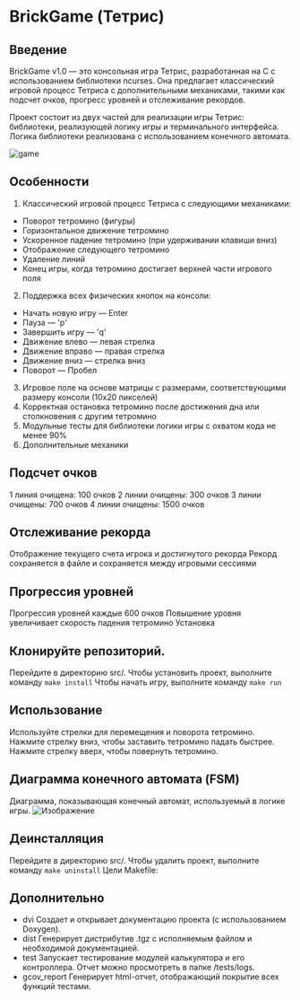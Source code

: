 # BrickGame (Тетрис)

## Введение
BrickGame v1.0 — это консольная игра Тетрис, разработанная на C с использованием библиотеки ncurses. Она предлагает классический игровой процесс Тетриса с дополнительными механиками, такими как подсчет очков, прогресс уровней и отслеживание рекордов.

Проект состоит из двух частей для реализации игры Тетрис: библиотеки, реализующей логику игры и терминального интерфейса. Логика библиотеки реализована с использованием конечного автомата.

![game](./dvi/game.png)

## Особенности
1. Классический игровой процесс Тетриса с следующими механиками:
- Поворот тетромино (фигуры)
- Горизонтальное движение тетромино
- Ускоренное падение тетромино (при удерживании клавиши вниз)
- Отображение следующего тетромино
- Удаление линий
- Конец игры, когда тетромино достигает верхней части игрового поля
2. Поддержка всех физических кнопок на консоли:
- Начать новую игру — Enter
- Пауза — 'p'
- Завершить игру — 'q'
- Движение влево — левая стрелка
- Движение вправо — правая стрелка
- Движение вниз — стрелка вниз
- Поворот — Пробел
3. Игровое поле на основе матрицы с размерами, соответствующими размеру консоли (10x20 пикселей)
4. Корректная остановка тетромино после достижения дна или столкновения с другим тетромино
5. Модульные тесты для библиотеки логики игры с охватом кода не менее 90%
6. Дополнительные механики

## Подсчет очков
1 линия очищена: 100 очков
2 линии очищены: 300 очков
3 линии очищены: 700 очков
4 линии очищены: 1500 очков

## Отслеживание рекорда
Отображение текущего счета игрока и достигнутого рекорда
Рекорд сохраняется в файле и сохраняется между игровыми сессиями

## Прогрессия уровней
Прогрессия уровней каждые 600 очков
Повышение уровня увеличивает скорость падения тетромино
Установка

## Клонируйте репозиторий.
Перейдите в директорию src/.
Чтобы установить проект, выполните команду ``` make install ```
Чтобы начать игру, выполните команду ``` make run ```

## Использование
Используйте стрелки для перемещения и поворота тетромино.
Нажмите стрелку вниз, чтобы заставить тетромино падать быстрее.
Нажмите стрелку вверх, чтобы повернуть тетромино.
## Диаграмма конечного автомата (FSM)

Диаграмма, показывающая конечный автомат, используемый в логике игры. 
![Изображение](~/src/dvi/fsm.png "Диаграмма")

## Деинсталляция
Перейдите в директорию src/.
Чтобы удалить проект, выполните команду ``` make uninstall ```
Цели Makefile:

## Дополнительно
- dvi
Создает и открывает документацию проекта (с использованием Doxygen).
- dist
Генерирует дистрибутив .tgz с исполняемым файлом и необходимой документацией.
- test
Запускает тестирование модулей калькулятора и его контроллера. Отчет можно просмотреть в папке /tests/logs.
- gcov_report
Генерирует html-отчет, отображающий покрытие всех функций тестами.
